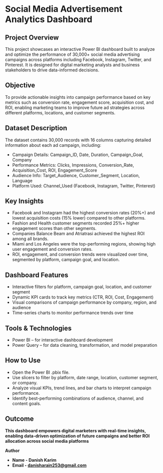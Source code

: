 # Social Media Advertisement Analytics Dashboard

## Project Overview
This project showcases an interactive Power BI dashboard built to analyze and optimize the performance of 30,000+ social media advertising campaigns across platforms including Facebook, Instagram, Twitter, and Pinterest. It is designed for digital marketing analysts and business stakeholders to drive data-informed decisions.

## Objective
To provide actionable insights into campaign performance based on key metrics such as conversion rate, engagement score, acquisition cost, and ROI, enabling marketing teams to improve future ad strategies across different platforms, locations, and customer segments.

## Dataset Description
The dataset contains 30,000 records with 16 columns capturing detailed information about each ad campaign, including:

- Campaign Details: Campaign_ID, Date, Duration, Campaign_Goal, Company
- Performance Metrics: Clicks, Impressions, Conversion_Rate, Acquisition_Cost, ROI, Engagement_Score
- Audience Info: Target_Audience, Customer_Segment, Location, Language
- Platform Used: Channel_Used (Facebook, Instagram, Twitter, Pinterest)

## Key Insights

- Facebook and Instagram had the highest conversion rates (20%+) and lowest acquisition costs (15% lower) compared to other platforms.
- Fashion and Health customer segments recorded 25%+ higher engagement scores than other segments.
- Companies Balance Beam and Atriatrasi achieved the highest ROI among all brands.
- Miami and Los Angeles were the top-performing regions, showing high user engagement and conversion rates.
- ROI, engagement, and conversion trends were visualized over time, segmented by platform, campaign goal, and location.

## Dashboard Features

- Interactive filters for platform, campaign goal, location, and customer segment
- Dynamic KPI cards to track key metrics (CTR, ROI, Cost, Engagement)
- Visual comparisons of campaign performance by company, region, and audience
- Time-series charts to monitor performance trends over time

## Tools & Technologies

- Power BI – for interactive dashboard development
- Power Query – for data cleaning, transformation, and model preparation

## How to Use

- Open the Power BI .pbix file.
- Use slicers to filter by platform, date range, location, customer segment, or company.
- Analyze visual KPIs, trend lines, and bar charts to interpret campaign performance.
- Identify best-performing combinations of audience, channel, and content goals.

## Outcome
**This dashboard empowers digital marketers with real-time insights, enabling data-driven optimization of future campaigns and better ROI allocation across social media platforms**

**Author**
- **Name - Danish Karim**
- **Email - danisharain253@gmail.com**

